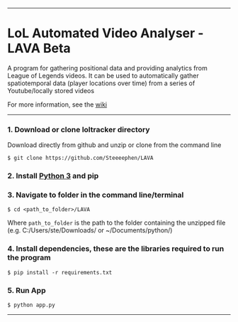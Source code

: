 ***
# LoL Automated Video Analyser - LAVA Beta

A program for gathering positional data and providing analytics from League of Legends videos. It can be used to automatically gather spatiotemporal data (player locations over time) from a series of Youtube/locally stored videos

For more information, see the [wiki](https://github.com/Steeeephen/LAVA/wiki)

***

### 1. Download or clone loltracker directory

Download directly from github and unzip or clone from the command line

```
$ git clone https://github.com/Steeeephen/LAVA
```

### 2. Install [Python 3](https://www.python.org/downloads/) and pip

### 3. Navigate to folder in the command line/terminal

```
$ cd <path_to_folder>/LAVA
```

Where `path_to_folder` is the path to the folder containing the unzipped file (e.g. C:/Users/ste/Downloads/ or \~/Documents/python/)

### 4. Install dependencies, these are the libraries required to run the program

```
$ pip install -r requirements.txt
```

### 5. Run App

`$ python app.py`

***
